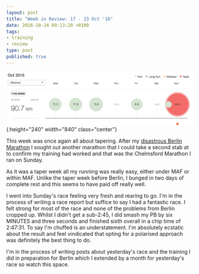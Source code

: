```yaml
---
layout: post
title: "Week in Review: 17 - 23 Oct '16"
date: 2016-10-24 09:13:20 +0100
tags:
- training
- review
type: post
published: true
---
```


![Week in Review: 17 - 23 Oct '16](/assets/week-in-review-17-23Oct16.png){:height="240" width="840" class="center"}

This week was once again all about tapering. After my [disastrous Berlin Marathon](https://barefootrunner.co.uk/berlin-marathon-2016) I sought out another marathon that I could take a second stab at to confirm my training had worked and that was the Chelmsford Marathon I ran on Sunday.

As it was a taper week all my running was really easy, either under MAF or within MAF.  Unlike the taper week before Berlin, I bunged in two days of complete rest and this seems to have paid off really well.

I went into Sunday's race feeling very fresh and rearing to go.  I'm in the process of writing a race report but suffice to say I had a fantastic race. I felt strong for most of the race and none of the problems from Berlin cropped up.  Whilst I didn't get a sub-2:45, I did smash my PB by six MINUTES and three seconds and finished sixth overall in a chip time of 2:47:31.  To say I'm chuffed is an understatement. I'm absolutely ecstatic about the result and feel vindicated that opting for a polarised approach was definitely the best thing to do.

I'm in the process of writing posts about yesterday's race and the training I did in preparation for Berlin which I extended by a month for yesterday's race so watch this space.

